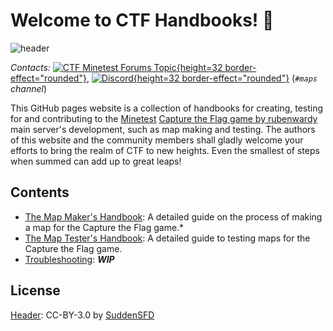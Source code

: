# Welcome to CTF Handbooks! 👋
![header](header.png)

*Contacts:* [![CTF Minetest Forums Topic](minetestforumlogo.png){height=32 border-effect="rounded"}](https://forum.minetest.net/viewtopic.php?f=10&t=13157), [![Discord](discordlogo.svg){height=32 border-effect="rounded"}](https://discord.gg/vcZTRPX) (*`#maps` channel*)

This GitHub pages website is a collection of handbooks for creating, testing for and contributing to the [Minetest](https://github.com/minetest/minetest) [Capture the Flag game by rubenwardy](https://github.com/MT-CTF) main server's development, such as map making and testing. The authors of this website and the community members shall gladly welcome your efforts to bring the realm of CTF to new heights. Even the smallest of steps when summed can add up to great leaps!

## Contents
- [The Map Maker's Handbook](The-Map-Maker-s-Handbook.md): A detailed guide on the process of making a map for the Capture the Flag game.*
- [The Map Tester's Handbook](The-Map-Tester-s-Handbook.md): A detailed guide to testing maps for the Capture the Flag game.
- [Troubleshooting](Troubleshooting.md): ***WIP***

## License
[Header](https://github.com/CTF-handbooks/ctf-handbooks.github.io/blob/main/images/header.png): CC-BY-3.0 by [SuddenSFD](https://github.com/SuddenSFD)